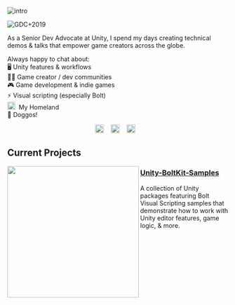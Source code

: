 ![intro](https://user-images.githubusercontent.com/7104693/88450894-4bcc6200-ce07-11ea-9a03-d12df8a15eca.png) 

![GDC+2019](https://user-images.githubusercontent.com/7104693/88450449-d6ab5d80-ce03-11ea-892c-9880dba41ddb.jpg)

As a Senior Dev Advocate at Unity, I spend my days creating technical demos & talks that empower game creators across the globe.

Always happy to chat about: <br>
🖥️ Unity features &amp; workflows <br>
🤝🏽 Game creator / dev communities <br>
🎮 Game development & indie games<br>
⚡ Visual scripting (especially Bolt) <br>
<img src="https://user-images.githubusercontent.com/7104693/88452044-6951f980-ce10-11ea-9b87-78891fbf2401.png" height="18" width="18"> &nbsp;My Homeland <br>
🐶 Doggos!


<p align="center">
  <img src="https://user-images.githubusercontent.com/7104693/88465275-87524500-ce76-11ea-8a6e-d5f47e0a46c6.png" height="20"> &nbsp;&nbsp;
  <img src="https://user-images.githubusercontent.com/7104693/88465249-65f15900-ce76-11ea-9ea2-2059029b956f.png" height="20"> &nbsp;&nbsp;
  <img src="https://user-images.githubusercontent.com/7104693/88465290-99cc7e80-ce76-11ea-8236-f3db52dfa9fd.png" height="20"> &nbsp;&nbsp;
</p>


## Current Projects

<!--![BoltSamples](https://user-images.githubusercontent.com/7104693/88254850-67026a80-cc6b-11ea-8d39-28171e2a961b.gif)-->
<img src="https://user-images.githubusercontent.com/7104693/88254850-67026a80-cc6b-11ea-8d39-28171e2a961b.gif" width="300" align="left"/>

### [Unity-BoltKit-Samples](https://github.com/avashly/Unity-BoltKit-Samples)

A collection of Unity packages featuring Bolt Visual Scripting samples that demonstrate how to work with Unity editor features, game logic, & more.
